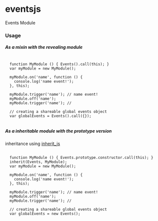 eventsjs
========

Events Module

### Usage
##### As a mixin with the revealing module
<pre>
  <code>
  function MyModule () { Events().call(this); }
  var myModule = new MyModule();
  
  myModule.on('name', function () { 
    console.log('name event!');
  }, this);
  
  myModule.trigger('name'); // name event!
  myModule.off('name');
  myModule.trigger('name'); // <nothing>
  
  // creating a shareable global events object
  var globalEvents = Events().call({});
  </code>
</pre>

##### As a inheritable module with the prototype version
inheritance using [inherit_js](https://github.com/mparke/inherit_js)
<pre>
  <code>
  function MyModule () { Events.prototype.constructor.call(this); }
  inherit(Events, MyModule);
  var myModule = new MyModule();
  
  myModule.on('name', function () { 
    console.log('name event!');
  }, this);
  
  myModule.trigger('name'); // name event!
  myModule.off('name');
  myModule.trigger('name'); // <nothing>
  
  // creating a shareable global events object
  var globalEvents = new Events();
  </code>
</pre>
